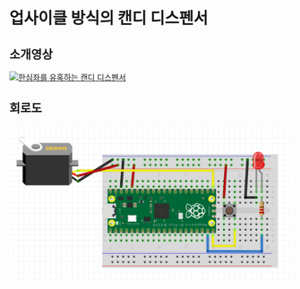 # 업사이클 방식의 캔디 디스펜서

## 소개영상

[![한심좌를 유혹하는 캔디 디스펜서](http://img.youtube.com/vi/yIh9EQKSGR0/0.jpg)](https://youtu.be/yIh9EQKSGR0?t=0s)

## 회로도

![캔디 디스펜서 회로도](./circuit.png)
